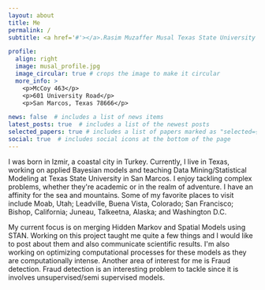 ```yaml
---
layout: about
title: Me
permalink: /
subtitle: <a href='#'></a>.Rasim Muzaffer Musal Texas State University mmusal@gmail.com 

profile:
  align: right
  image: musal_profile.jpg
  image_circular: true # crops the image to make it circular
  more_info: >
    <p>McCoy 463</p>
    <p>601 University Road</p>
    <p>San Marcos, Texas 78666</p>

news: false  # includes a list of news items
latest_posts: true  # includes a list of the newest posts
selected_papers: true # includes a list of papers marked as "selected={true}"
social: true  # includes social icons at the bottom of the page
---
```


I was born in Izmir, a coastal city in Turkey. Currently, I live in Texas, working on applied Bayesian models and teaching Data Mining/Statistical Modeling at Texas State University in San Marcos. I enjoy tackling complex problems, whether they're academic or in the realm of adventure. I have an affinity for the sea and mountains. Some of my favorite places to visit include Moab, Utah; Leadville, Buena Vista, Colorado; San Francisco; Bishop, California; Juneau, Talkeetna, Alaska; and Washington D.C.

My current focus is on merging Hidden Markov and Spatial Models using STAN. Working on this project taught me quite a few things and I would like to post about them and also communicate scientific results. I'm also working on optimizing computational processes for these models as they are computationally intense. Another area of interest for me is Fraud detection. Fraud detection is an interesting problem to tackle since it is involves unsupervised/semi supervised models.  